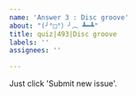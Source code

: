 ```yaml
---
name: 'Answer 3 : Disc groove'
about: "(╯°□°）╯︵ ┻━┻"
title: quiz|493|Disc groove
labels: ''
assignees: ''

---
```


Just click 'Submit new issue'.
